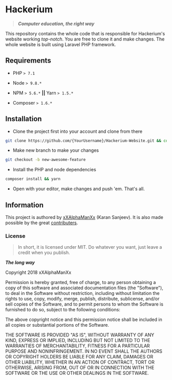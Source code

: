 # Hackerium
> ***Computer education, the right way***

This repository contains the whole code that is responsible for Hackerium's website working *top-notch*. You are free to clone it and make changes. The whole website is built using Laravel PHP framework.

## Requirements

- PHP `> 7.1`
- Node `> 9.8.*`

- NPM `> 5.6.*` **||** Yarn `> 1.5.*`
- Composer `> 1.6.*`

## Installation

- Clone the project first into your account and clone from there
```sh
git clone https://github.com/{YourUsername}/Hackerium-Website.git && cd Hackerium-Website
```

- Make new branch to make your changes
```sh
git checkout -b new-awesome-feature
```

- Install the PHP and node dependencies
```sh
composer install && yarn
```

- Open with your editor, make changes and push 'em. That's all.

## Information
This project is authored by [xXAlphaManXx](https://github.com/smartclash) (Karan Sanjeev). It is also made possible by the great [contributers](https://github.com/Hackerium/Hackerium-Website/graphs/contributors).

### License
> In short, it is licensed under MIT. Do whatever you want, just leave a credit when you publish.

___The long way___

Copyright 2018 xXAlphaManXx

Permission is hereby granted, free of charge, to any person obtaining a copy of this software and associated documentation files (the "Software"), to deal in the Software without restriction, including without limitation the rights to use, copy, modify, merge, publish, distribute, sublicense, and/or sell copies of the Software, and to permit persons to whom the Software is furnished to do so, subject to the following conditions:

The above copyright notice and this permission notice shall be included in all copies or substantial portions of the Software.

THE SOFTWARE IS PROVIDED "AS IS", WITHOUT WARRANTY OF ANY KIND, EXPRESS OR IMPLIED, INCLUDING BUT NOT LIMITED TO THE WARRANTIES OF MERCHANTABILITY, FITNESS FOR A PARTICULAR PURPOSE AND NONINFRINGEMENT. IN NO EVENT SHALL THE AUTHORS OR COPYRIGHT HOLDERS BE LIABLE FOR ANY CLAIM, DAMAGES OR OTHER LIABILITY, WHETHER IN AN ACTION OF CONTRACT, TORT OR OTHERWISE, ARISING FROM, OUT OF OR IN CONNECTION WITH THE SOFTWARE OR THE USE OR OTHER DEALINGS IN THE SOFTWARE.
